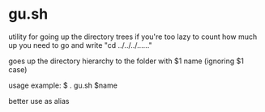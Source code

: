 # gu.sh 
utility for going up the directory trees if you're too lazy to count 
how much up you need to go and write "cd ../../../......"

goes up the directory hierarchy to the folder with $1 name (ignoring $1 case)

usage example: 
$ . gu.sh $name

better use as alias
